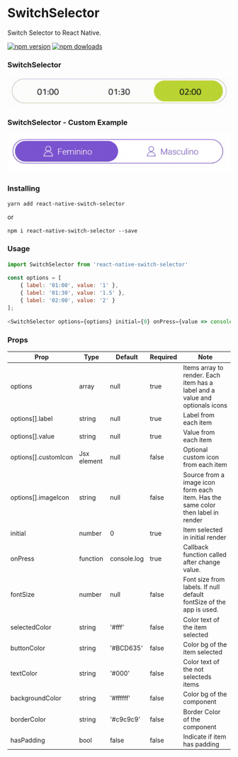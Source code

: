 # SwitchSelector

Switch Selector to React Native.

[![npm version](https://badge.fury.io/js/react-native-switch-selector.svg)](https://badge.fury.io/js/react-native-switch-selector)
 <a href="https://www.npmjs.com/package/react-native-gifted-chat">
  <img alt="npm dowloads" src="https://img.shields.io/npm/dm/react-native-switch-selector.svg"/></a>

### SwitchSelector 

![SwitchSelector](/assets/ex1.gif)


### SwitchSelector - Custom Example

![SwitchSelector](/assets/ex2.gif)

### Installing

```Shell
yarn add react-native-switch-selector
```

or

```Shell
npm i react-native-switch-selector --save
```

### Usage

```js
import SwitchSelector from 'react-native-switch-selector'
```

```js
const options = [
    { label: '01:00', value: '1' },
    { label: '01:30', value: '1.5' },
    { label: '02:00', value: '2' }
];
```

```js
<SwitchSelector options={options} initial={0} onPress={value => console.log("Call onPress with value: ", value)}/>
```

### Props

|   Prop   |      Type     |  Default |     Required     | Note |
|----------|---------------|--------- |--------------|---|
| options |  array |   null  |      true    |  Items array to render. Each item has a label and a value and optionals icons |
| options[].label |  string |   null  |      true    |  Label from each item |
| options[].value |  string |   null  |      true    |  Value from each item |
| options[].customIcon |  Jsx element |   null  |      false    |  Optional custom icon from each item |
| options[].imageIcon |  string |   null  |      false    |  Source from a image icon form each item. Has the same color then label in render |
| initial |    number   |   0    |       true       | Item selected in initial render |
| onPress |    function   |   console.log    |       true       | Callback function called after change value. |
| fontSize | number |    null    |        false      | Font size from labels. If null default fontSize of the app is used. |
| selectedColor | string |    '#fff'    |        false      | Color text of the item selected |
| buttonColor | string |    '#BCD635'    |        false      | Color bg of the item selected |
| textColor | string |    '#000'    |        false      | Color text of the not selecteds items |
| backgroundColor | string |    '#ffffff'    |        false      | Color bg of the component |
| borderColor | string |    '#c9c9c9'    |        false      | Border Color of the component |
| hasPadding | bool |    false    |        false      | Indicate if item has padding |
